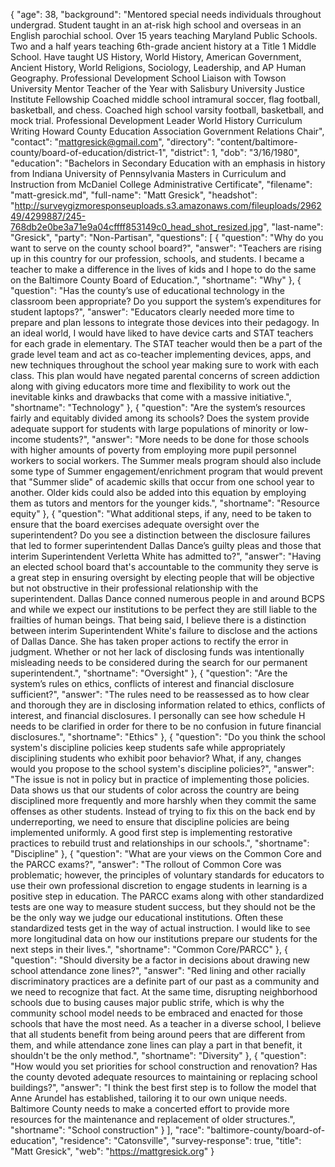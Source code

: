 {
  "age": 38,
  "background": "Mentored special needs individuals throughout undergrad. Student taught in an at-risk high school and overseas in an English parochial school. Over 15 years teaching Maryland Public Schools. Two and a half years teaching 6th-grade ancient history at a Title 1 Middle School. Have taught US History, World History, American Government, Ancient History, World Religions, Sociology, Leadership, and AP Human Geography. Professional Development School Liaison with Towson University Mentor Teacher of the Year with Salisbury University Justice Institute Fellowship Coached middle school intramural soccer, flag football, basketball, and chess. Coached high school varsity football, basketball, and mock trial. Professional Development Leader World History Curriculum Writing Howard County Education Association Government Relations Chair",
  "contact": "mattgresick@gmail.com",
  "directory": "content/baltimore-county/board-of-education/district-1",
  "district": 1,
  "dob": "3/16/1980",
  "education": "Bachelors in Secondary Education with an emphasis in history from Indiana University of Pennsylvania Masters in Curriculum and Instruction from McDaniel College Administrative Certificate",
  "filename": "matt-gresick.md",
  "full-name": "Matt Gresick",
  "headshot": "http://surveygizmoresponseuploads.s3.amazonaws.com/fileuploads/296249/4299887/245-768db2e0be3a71e9a04cffff853149c0_head_shot_resized.jpg",
  "last-name": "Gresick",
  "party": "Non-Partisan",
  "questions": [
    {
      "question": "Why do you want to serve on the county school board?",
      "answer": "Teachers are rising up in this country for our profession, schools, and students.  I became a teacher to make a difference in the lives of kids and I hope to do the same on the Baltimore County Board of Education.",
      "shortname": "Why"
    },
    {
      "question": "Has the county’s use of educational technology in the classroom been appropriate? Do you support the system’s expenditures for student laptops?",
      "answer": "Educators clearly needed more time to prepare and plan lessons to integrate those devices into their pedagogy.  In an ideal world, I would have liked to have device carts and STAT teachers for each grade in elementary.  The STAT teacher would then be a part of the grade level team and act as co-teacher implementing devices, apps, and new techniques throughout the school year making sure to work with each class.  This plan would have negated parental concerns of screen addiction along with giving educators more time and flexibility to work out the inevitable kinks and drawbacks that come with a massive initiative.",
      "shortname": "Technology"
    },
    {
      "question": "Are the system’s resources fairly and equitably divided among its schools? Does the system provide adequate support for students with large populations of minority or low-income students?",
      "answer": "More needs to be done for those schools with higher amounts of poverty from employing more pupil personnel workers to social workers.  The Summer meals program should also include some type of Summer engagement/enrichment program that would prevent that \"Summer slide\" of academic skills that occur from one school year to another.  Older kids could also be added into this equation by employing them as tutors and mentors for the younger kids.",
      "shortname": "Resource equity"
    },
    {
      "question": "What additional steps, if any, need to be taken to ensure that the board exercises adequate oversight over the superintendent? Do you see a distinction between the disclosure failures that led to former superintendent Dallas Dance’s guilty pleas and those that interim Superintendent Verletta White has admitted to?",
      "answer": "Having an elected school board that's accountable to the community they serve is a great step in ensuring oversight by electing people that will be objective but not obstructive in their professional relationship with the superintendent.  Dallas Dance conned numerous people in and around BCPS and while we expect our institutions to be perfect they are still liable to the frailties of human beings.  That being said, I believe there is a distinction between interim Superintendent White's failure to disclose and the actions of Dallas Dance.  She has taken proper actions to rectify the error in judgment.  Whether or not her lack of disclosing funds was intentionally misleading needs to be considered during the search for our permanent superintendent.",
      "shortname": "Oversight"
    },
    {
      "question": "Are the system’s rules on ethics, conflicts of interest and financial disclosure sufficient?",
      "answer": "The rules need to be reassessed as to how clear and thorough they are in disclosing information related to ethics, conflicts of interest, and financial disclosures.  I personally can see how schedule H needs to be clarified in order for there to be no confusion in future financial disclosures.",
      "shortname": "Ethics"
    },
    {
      "question": "Do you think the school system's discipline policies keep students safe while appropriately disciplining students who exhibit poor behavior? What, if any, changes would you propose to the school system's discipline policies?",
      "answer": "The issue is not in policy but in practice of implementing those policies.  Data shows us that our students of color across the country are being disciplined more frequently and more harshly when they commit the same offenses as other students. Instead of trying to fix this on the back end by underreporting, we need to ensure that discipline policies are being implemented uniformly. A good first step is implementing restorative practices to rebuild trust and relationships in our schools.",
      "shortname": "Discipline"
    },
    {
      "question": "What are your views on the Common Core and the PARCC exams?",
      "answer": "The rollout of Common Core was problematic; however, the principles of voluntary standards for educators to use their own professional discretion to engage students in learning is a positive step in education.  The PARCC exams along with other standardized tests are one way to measure student success, but they should not be the be the only way we judge our educational institutions. Often these standardized tests get in the way of actual instruction. I would like to see more longitudinal data on how our institutions prepare our students for the next steps in their lives.",
      "shortname": "Common Core/PARCC"
    },
    {
      "question": "Should diversity be a factor in decisions about drawing new school attendance zone lines?",
      "answer": "Red lining and other racially discriminatory practices are a definite part of our past as a community and we need to recognize that fact.  At the same time, disrupting neighborhood schools due to busing causes major public strife, which is why the community school model needs to be embraced and enacted for those schools that have the most need.  As a teacher in a diverse school, I believe that all students benefit from being around peers that are different from them, and while attendance zone lines can play a part in that benefit, it shouldn't be the only method.",
      "shortname": "Diversity"
    },
    {
      "question": "How would you set priorities for school construction and renovation? Has the county devoted adequate resources to maintaining or replacing school buildings?",
      "answer": "I think the best first step is to follow the model that Anne Arundel has established, tailoring it to our own unique needs.  Baltimore County needs to make a concerted effort to provide more resources for the maintenance and replacement of older structures.",
      "shortname": "School construction"
    }
  ],
  "race": "baltimore-county/board-of-education",
  "residence": "Catonsville",
  "survey-response": true,
  "title": "Matt Gresick",
  "web": "https://mattgresick.org"
}
